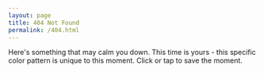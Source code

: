 ```yaml
---
layout: page
title: 404 Not Found
permalink: /404.html
---
```

<style>
    html {
        background-image: url(/images/dot.gif);
    }
    .content {
        position: relative;
    }
    .markdown-body{
        margin: 200px auto;
        box-shadow: 0 0 5px rgba(0,0,0,0.2);
        background: RGBA(255, 255, 255, 0.8);
    }
    .markdown-body .about {
        margin-bottom: 2em;
    }
    #close {
        position: absolute;
        top: -140px;
        left: -31px;
        font-size: 40px;
        cursor: pointer;
    }
</style>
<span id="close" title="Hide this dumb box">&times;</span>

Here's something that may calm you down. This time is yours - this specific color pattern is unique to this moment. Click or tap to save the moment.
<script src="/js/about.js"></script>
